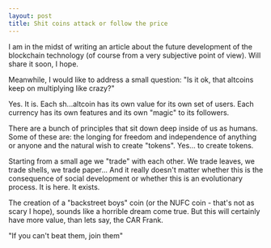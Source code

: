 ```yaml
---
layout: post
title: Shit coins attack or follow the price
---
```


I am in the midst of writing an article about the future development of the blockchain technology (of course from a very subjective point of view). Will share it soon, I hope.

Meanwhile, I would like to address a small question: "Is it ok, that altcoins keep on multiplying like crazy?"

Yes. It is. Each sh...altcoin has its own value for its own set of users. Each currency has its own features and its own "magic" to its followers.

There are a bunch of principles that sit down deep inside of us as humans. Some of these are: the longing for freedom and independence of anything or anyone and the natural wish to create "tokens". Yes... to create tokens.

Starting from a small age we "trade" with each other. We trade leaves, we trade shells, we trade paper... And it really doesn't matter whether this is the consequence of social development or whether this is an evolutionary process. It is here. It exists.

The creation of a "backstreet boys" coin (or the NUFC coin - that's not as scary I hope), sounds like a horrible dream come true. But this will certainly have more value, than lets say, the CAR Frank.

"If you can't beat them, join them"
